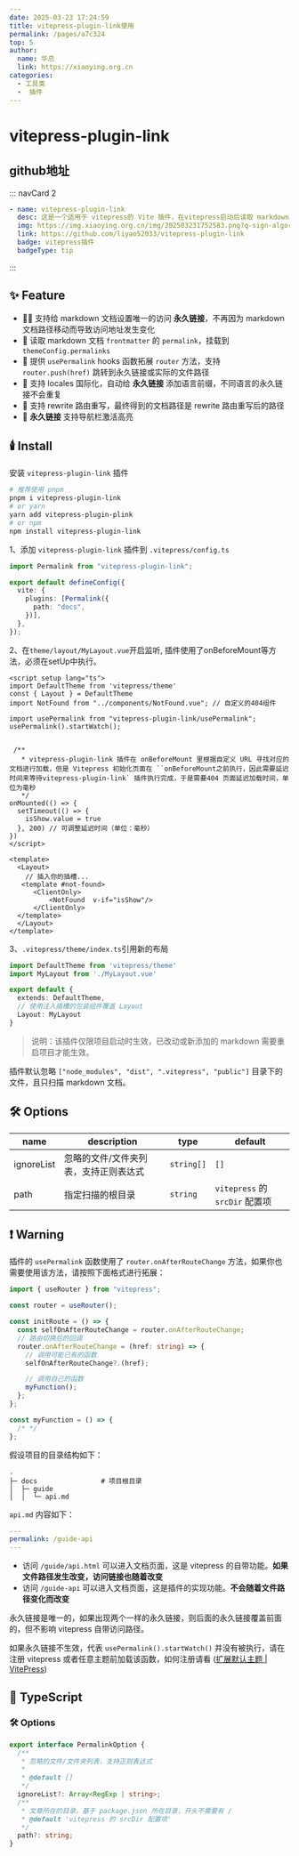 ```yaml
---
date: 2025-03-23 17:24:59
title: vitepress-plugin-link使用
permalink: /pages/a7c324
top: 5
author:
  name: 华总
  link: https://xiaoying.org.cn
categories:
  - 工具类
  -  插件
---
```


# vitepress-plugin-link

## github地址

::: navCard  2
```yaml
- name: vitepress-plugin-link
  desc: 这是一个适用于 vitepress的 Vite 插件，在vitepress启动后读取 markdown 文档 frontmatter的 permalink。
  img: https://img.xiaoying.org.cn/img/202503231752583.png?q-sign-algorithm=sha1&q-ak=AKIDlOsIWjolbMzQrQyRwNfoovASl088zhGh&q-sign-time=1742723529;9000000000&q-key-time=1742723529;9000000000&q-header-list=&q-url-param-list=&q-signature=9555dc800cedad861783cbf401fb9e759cad60ab
  link: https://github.com/liyao52033/vitepress-plugin-link
  badge: vitepress插件
  badgeType: tip
```
:::




## ✨ Feature

- 🚀🚀 支持给 markdown 文档设置唯一的访问 **永久链接**，不再因为 markdown 文档路径移动而导致访问地址发生变化
- 🚀 读取 markdown 文档 `frontmatter` 的 `permalink`，挂载到 `themeConfig.permalinks`
- 🚀 提供 `usePermalink` hooks 函数拓展 `router` 方法，支持 `router.push(href)` 跳转到永久链接或实际的文件路径
- 🚀 支持 locales 国际化，自动给 **永久链接** 添加语言前缀，不同语言的永久链接不会重复
- 🚀 支持 rewrite 路由重写，最终得到的文档路径是 rewrite 路由重写后的路径
- 🚀 **永久链接** 支持导航栏激活高亮

## 🕯️ Install

安装 `vitepress-plugin-link` 插件

```bash
# 推荐使用 pnpm
pnpm i vitepress-plugin-link
# or yarn
yarn add vitepress-plugin-plink
# or npm
npm install vitepress-plugin-link
```

1、添加 `vitepress-plugin-link` 插件到 `.vitepress/config.ts`

```typescript
import Permalink from "vitepress-plugin-link";

export default defineConfig({
  vite: {
    plugins: [Permalink({
      path: "docs",
    })],
  },
});
```

2、在`theme/layout/MyLayout.vue`开启监听, 插件使用了onBeforeMount等方法，必须在setUp中执行。
```vue 
<script setup lang="ts">
import DefaultTheme from 'vitepress/theme'
const { Layout } = DefaultTheme
import NotFound from "../components/NotFound.vue"; // 自定义的404组件

import usePermalink from "vitepress-plugin-link/usePermalink";
usePermalink().startWatch();


 /**
   * vitepress-plugin-link 插件在 onBeforeMount 里根据自定义 URL 寻找对应的文档进行加载，但是 Vitepress 初始化页面在 ``onBeforeMount之前执行，因此需要延迟时间来等待vitepress-plugin-link` 插件执行完成，于是需要404 页面延迟加载时间，单位为毫秒
   */
onMounted(() => {
  setTimeout(() => {
    isShow.value = true
  }, 200) // 可调整延迟时间（单位：毫秒）
})
</script>

<template>
  <Layout>
    // 插入你的插槽...
   <template #not-found>
      <ClientOnly>
          <NotFound  v-if="isShow"/>
      </ClientOnly>
  </template>
  </Layout>
</template>
```

3、`.vitepress/theme/index.ts`引用新的布局

```typescript
import DefaultTheme from 'vitepress/theme'
import MyLayout from './MyLayout.vue'

export default {
  extends: DefaultTheme,
  // 使用注入插槽的包装组件覆盖 Layout
  Layout: MyLayout
}

```

> 说明：该插件仅限项目启动时生效，已改动或新添加的 markdown 需要重启项目才能生效。

插件默认忽略 `["node_modules", "dist", ".vitepress", "public"]` 目录下的文件，且只扫描 markdown 文档。

## 🛠️ Options

| name       | description                           | type       | default                        |
| ---------- | ------------------------------------- | ---------- | ------------------------------ |
| ignoreList | 忽略的文件/文件夹列表，支持正则表达式 | `string[]` | `[]`                           |
| path       | 指定扫描的根目录                      | `string`   | `vitepress` 的 `srcDir` 配置项 |

## ❗ Warning

插件的 `usePermalink` 函数使用了 `router.onAfterRouteChange` 方法，如果你也需要使用该方法，请按照下面格式进行拓展：

```typescript
import { useRouter } from "vitepress";

const router = useRouter();

const initRoute = () => {
  const selfOnAfterRouteChange = router.onAfterRouteChange;
  // 路由切换后的回调
  router.onAfterRouteChange = (href: string) => {
    // 调用可能已有的函数
    selfOnAfterRouteChange?.(href);

    // 调用自己的函数
    myFunction();
  };
};

const myFunction = () => {
  /* */
};
```

假设项目的目录结构如下：

```text
.
├─ docs                # 项目根目录
│  ├─ guide
│  │  └─ api.md
```

`api.md` 内容如下：

```yaml
---
permalink: /guide-api
---
```

- 访问 `/guide/api.html` 可以进入文档页面，这是 vitepress 的自带功能。**如果文件路径发生改变，访问链接也随着改变**
- 访问 `/guide-api` 可以进入文档页面，这是插件的实现功能。**不会随着文件路径变化而改变**

永久链接是唯一的，如果出现两个一样的永久链接，则后面的永久链接覆盖前面的，但不影响 vitepress 自带访问路径。

如果永久链接不生效，代表 `usePermalink().startWatch()` 并没有被执行，请在注册 vitepress 或者任意主题前加载该函数，如何注册请看 ([扩展默认主题 | VitePress](https://vitepress.dev/zh/guide/extending-default-theme#layout-slots))

## 📘 TypeScript

### 🛠️ Options

```typescript
export interface PermalinkOption {
  /**
   * 忽略的文件/文件夹列表，支持正则表达式
   *
   * @default []
   */
  ignoreList?: Array<RegExp | string>;
  /**
   * 文章所在的目录，基于 package.json 所在目录，开头不需要有 /
   * @default 'vitepress 的 srcDir 配置项'
   */
  path?: string;
}
```

